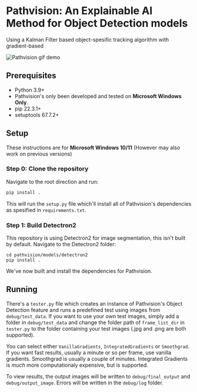 # Pathvision: An Explainable AI Method for Object Detection models

Using a Kalman Filter based object-spesific tracking algorithm with gradient-based 

![Pathvision gif demo](.docs/assets/demo.gif)

## Prerequisites
- Python 3.9+
- Pathvision's only been developed and tested on **Microsoft Windows Only**.
- pip 22.3.1+
- setuptools 67.7.2+

## Setup
These instructions are for **Microsoft Windows 10/11** (However may also work on previous versions)

### **Step 0: Clone the repository**
Navigate to the root direction and run:
```bash
pip install .
```
This will run the `setup.py` file which'll install all of Pathvision's dependencies as spesified in `requirements.txt`.

### **Step 1: Build Detectron2**
This repository is using Detectron2 for image segmentation, this isn't built by default.
Navigate to the Detectron2 folder:
```
cd pathvision/models/detectron2
pip install .
```
We've now built and install the dependencies for Pathvision.

## Running
There's a `tester.py` file which creates an instance of Pathvision's Object Detection feature and runs a predefined test using images from `debug/test_data`. 
If you want to use your own test images, simply add a folder in `debug/test_data` and change the folder path of `frame_list_dir` in `tester.py` to the folder containing your test images (.jpg and .png are both supported).

You can select either `VanillaGradients`, `IntegratedGradients` or `Smoothgrad`. If you want fast results, usually a minute or so per frame, use vanilla gradients. Smoothgrad is usually a couple of minutes. Integrated Gradients is *much* more computationaly expensive, but is supported.

To view results, the output images will be written to `debug/final_output` and `debug/output_image`. Errors will be written in the `debug/log` folder.
